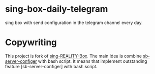# sing-box-daily-telegram
sing box with send configuration in the telegram channel every day.

# Copywriting
This project is fork of [sing-REALITY-Box](https://github.com/deathline94/sing-REALITY-Box).
The main Idea is combine [sb-server-configer](https://github.com/hrostami/sb-server-configer) with bash script.
It means that implement outstanding feature [sb-server-configer] with bash script.



